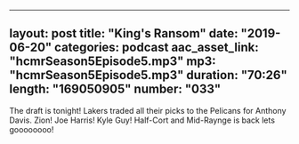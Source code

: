 
---
layout: post
title: "King's Ransom"
date: "2019-06-20"
categories: podcast
aac_asset_link: "hcmrSeason5Episode5.mp3"
mp3: "hcmrSeason5Episode5.mp3"
duration: "70:26"
length: "169050905"
number: "033"
---

The draft is tonight! Lakers traded all their picks to the Pelicans for Anthony Davis. Zion! Joe Harris! Kyle Guy! Half-Cort and Mid-Raynge is back lets goooooooo!
